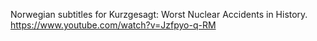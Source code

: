 Norwegian subtitles for Kurzgesagt: Worst Nuclear Accidents in History.
https://www.youtube.com/watch?v=Jzfpyo-q-RM
